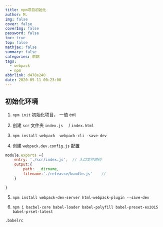 ```yaml
---
title: npm项目初始化
author: M.
img: false
cover: false
coverImg: false
password: false
toc: true
top: false
mathjax: false
summary: false
categories: 前端
tags:
  - webpack
  - npm
abbrlink: d478e240
date: 2020-05-11 00:23:00
---
```



## 初始化环境

1. `npm init` 初始化项目， 一值 ent
2. 创建 `scr` 文件夹 `index.js  `  /  `index.html`

3. `npm install webpack  webpack-cli -save-dev`

4.  创建 `webpack.dev.config.js`  配置

```javascript
module.exports ={
    entry: './scr/index.js',  // 入口文件路径
    output:{
        path: __dirname,
        filename:'./releasse/bundle.js'    // 
    }

}
```
<!-- more -->
5. `npm install webpack-dev-server html-webpack-plugin --save-dev`

6. `npm i bacbel-core babel-loader babel-polyfill babel-preset-es2015 babel-prset-latest`

`.babelrc`
```javascript


```




